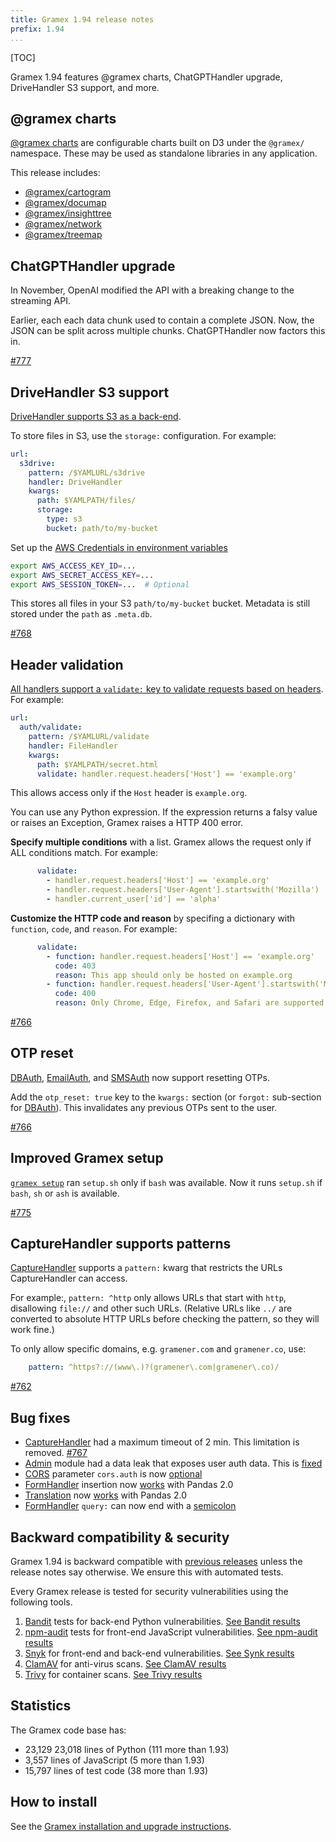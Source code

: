```yaml
---
title: Gramex 1.94 release notes
prefix: 1.94
...
```


[TOC]

Gramex 1.94 features @gramex charts, ChatGPTHandler upgrade, DriveHandler S3 support, and more.

## @gramex charts

[@gramex charts](../../charts/) are configurable charts built on D3 under the `@gramex/` namespace.
These may be used as standalone libraries in any application.

This release includes:

- [@gramex/cartogram](https://gramener.com/gramex-cartogram/)
- [@gramex/documap](https://gramener.com/gramex-documap/)
- [@gramex/insighttree](https://gramener.com/insighttree/)
- [@gramex/network](https://gramener.com/gramex-network/)
- [@gramex/treemap](https://gramener.com/gramex-treemap/)

## ChatGPTHandler upgrade

In November, OpenAI modified the API with a breaking change to the streaming API.

Earlier, each each data chunk used to contain a complete JSON. Now, the JSON can be split across multiple chunks. ChatGPTHandler now factors this in.

[#777](https://github.com/gramener/gramex/issues/777)

## DriveHandler S3 support

[DriveHandler supports S3 as a back-end](../../drivehandler/#s3-storage).

To store files in S3, use the `storage:` configuration. For example:

```yaml
url:
  s3drive:
    pattern: /$YAMLURL/s3drive
    handler: DriveHandler
    kwargs:
      path: $YAMLPATH/files/
      storage:
        type: s3
        bucket: path/to/my-bucket
```

Set up the [AWS Credentials in environment variables](https://boto3.amazonaws.com/v1/documentation/api/latest/guide/credentials.html#environment-variables)

```bash
export AWS_ACCESS_KEY_ID=...
export AWS_SECRET_ACCESS_KEY=...
export AWS_SESSION_TOKEN=...  # Optional
```

This stores all files in your S3 `path/to/my-bucket` bucket. Metadata is still stored under the `path` as `.meta.db`.

[#768](https://github.com/gramener/gramex/issues/768)

## Header validation

[All handlers support a `validate:` key to validate requests based on headers](../../auth/#header-validation). For example:

```yaml
url:
  auth/validate:
    pattern: /$YAMLURL/validate
    handler: FileHandler
    kwargs:
      path: $YAMLPATH/secret.html
      validate: handler.request.headers['Host'] == 'example.org'
```

This allows access only if the `Host` header is `example.org`.

You can use any Python expression. If the expression returns a falsy value or raises an Exception, Gramex raises a HTTP 400 error.

**Specify multiple conditions** with a list. Gramex allows the request only if ALL conditions match. For example:

```yaml
      validate:
        - handler.request.headers['Host'] == 'example.org'
        - handler.request.headers['User-Agent'].startswith('Mozilla')
        - handler.current_user['id'] == 'alpha'
```

**Customize the HTTP code and reason** by specifing a dictionary with `function`, `code`, and `reason`. For example:

```yaml
      validate:
        - function: handler.request.headers['Host'] == 'example.org'
          code: 403
          reason: This app should only be hosted on example.org
        - function: handler.request.headers['User-Agent'].startswith('Mozilla')
          code: 400
          reason: Only Chrome, Edge, Firefox, and Safari are supported
```

[#766](https://github.com/gramener/gramex/issues/766)

## OTP reset

[DBAuth](../../auth/#database-auth), [EmailAuth](../../auth/#email-auth), and [SMSAuth](../../auth/#sms-auth) now support resetting OTPs.

Add the `otp_reset: true` key to the `kwargs:` section (or `forgot:` sub-section for [DBAuth](../../auth/#database-auth)).
This invalidates any previous OTPs sent to the user.

[#766](https://github.com/gramener/gramex/issues/766)

## Improved Gramex setup

[`gramex setup`](../../apps/#setting-up-apps) ran `setup.sh` only if `bash` was available. Now it runs `setup.sh` if `bash`, `sh` or `ash` is available.

[#775](https://github.com/gramener/gramex/issues/775)

## CaptureHandler supports patterns

[CaptureHandler](../../capturehandler/) supports a `pattern:` kwarg that restricts the URLs CaptureHandler can access.

For example:, `pattern: ^http` only allows URLs that start with `http`, disallowing `file://` and other such URLs. (Relative URLs like `../` are converted to absolute HTTP URLs before checking the pattern, so they will work fine.)

To only allow specific domains, e.g. `gramener.com` and `gramener.co`, use:

```yaml
    pattern: ^https?://(www\.)?(gramener\.com|gramener\.co)/
```

[#762](https://github.com/gramener/gramex/issues/762)

## Bug fixes

- [CaptureHandler](../../capturehandler/) had a maximum timeout of 2 min. This limitation is removed. [#767](https://github.com/gramener/gramex/issues/767)
- [Admin](../../admin/) module had a data leak that exposes user auth data. This is [fixed](https://github.com/gramener/gramex/commit/15c2284e)
- [CORS](../../deploy/#cors) parameter `cors.auth` is now [optional](https://github.com/gramener/gramex/commit/c55e789d)
- [FormHandler](../../formhandler/) insertion now [works](https://github.com/gramener/gramex/commit/d71d525e) with Pandas 2.0
- [Translation](../../translate/) now [works](https://github.com/gramener/gramex/commit/adedc271) with Pandas 2.0
- [FormHandler](../../formhandler/) `query:` can now end with a [semicolon](https://github.com/gramener/gramex/commit/74b5315e)

## Backward compatibility & security

Gramex 1.94 is backward compatible with [previous releases](../) unless the release notes say otherwise.
We ensure this with automated tests.

Every Gramex release is tested for security vulnerabilities using the following tools.

1. [Bandit](https://bandit.readthedocs.io/) tests for back-end Python vulnerabilities.
   [See Bandit results](https://github.com/gramener/gramex/blob/master/reports/bandit.txt)
2. [npm-audit](https://docs.npmjs.com/cli/v6/commands/npm-audit) tests for front-end JavaScript vulnerabilities.
   [See npm-audit results](https://github.com/gramener/gramex/blob/master/reports/npm-audit.txt)
3. [Snyk](https://snyk.io/) for front-end and back-end vulnerabilities.
   [See Synk results](https://github.com/gramener/gramex/blob/master/reports/snyk.txt)
4. [ClamAV](https://www.clamav.net/) for anti-virus scans.
   [See ClamAV results](https://github.com/gramener/gramex/blob/master/reports/clamav.txt)
5. [Trivy](https://trivy.dev/) for container scans.
   [See Trivy results](https://github.com/gramener/gramex/blob/master/reports/trivy.txt)

## Statistics

The Gramex code base has:

- 23,129 23,018 lines of Python (111 more than 1.93)
- 3,557 lines of JavaScript (5 more than 1.93)
- 15,797 lines of test code (38 more than 1.93)

## How to install

See the [Gramex installation and upgrade instructions](../../install/).
